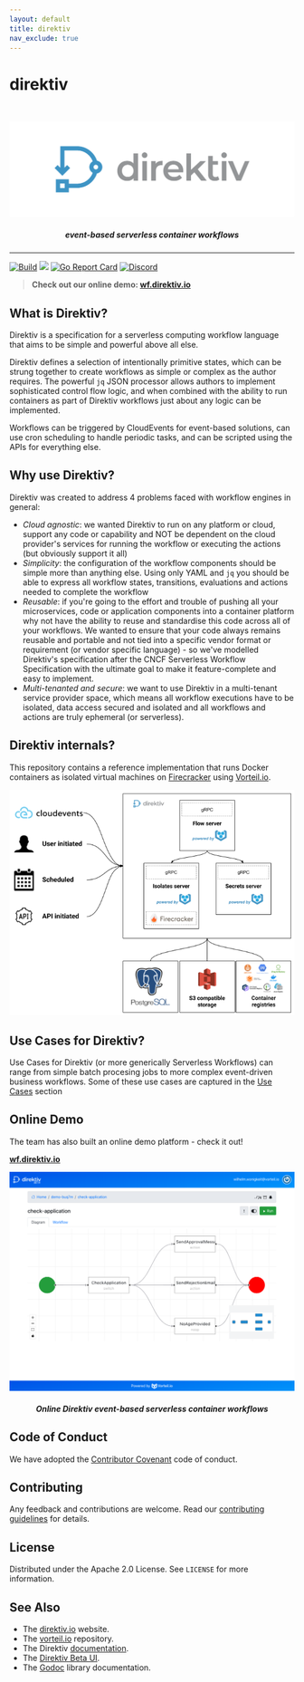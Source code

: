 ```yaml
---
layout: default
title: direktiv
nav_exclude: true
---
```


# direktiv

<br />
<p align="center">
  <a href="https://github.com/vorteil/direktiv">
    <img src="assets/direktiv-logo.png" alt="vorteil">
  </a>
    <h5 align="center">event-based serverless container workflows</h5>
</p>
<hr/>


[![Build](https://github.com/vorteil/direktiv/actions/workflows/build.yml/badge.svg)](https://github.com/vorteil/direktiv/actions/workflows/build.yml) <a href="https://codeclimate.com/github/vorteil/direktiv/maintainability"><img src="https://api.codeclimate.com/v1/badges/39969b6bb893928434ae/maintainability" /></a> [![Go Report Card](https://goreportcard.com/badge/github.com/vorteil/direktiv)](https://goreportcard.com/report/github.com/vorteil/direktiv) [![Discord](https://img.shields.io/badge/chat-on%20discord-6A7EC2)](https://discord.gg/VjF6wn4)

> 
>
> **Check out our online demo: [wf.direktiv.io](https://wf.direktiv.io)**

>  

## What is Direktiv?

Direktiv is a specification for a serverless computing workflow language that aims to be simple and powerful above all else.

Direktiv defines a selection of intentionally primitive states, which can be strung together to create workflows as simple or complex as the author requires. The powerful `jq` JSON processor allows authors to implement sophisticated control flow logic, and when combined with the ability to run containers as part of Direktiv workflows just about any logic can be implemented. 

Workflows can be triggered by CloudEvents for event-based solutions, can use cron scheduling to handle periodic tasks, and can be scripted using the APIs for everything else.

## Why use Direktiv?

Direktiv was created to address 4 problems faced with workflow engines in general:

- *Cloud agnostic*: we wanted Direktiv to run on any platform or cloud, support any code or capability and NOT be dependent on the cloud provider's services for running the workflow or executing the actions (but obviously support it all)
- *Simplicity*: the configuration of the workflow components should be simple more than anything else. Using only YAML and `jq` you should be able to express all workflow states, transitions, evaluations and actions needed to complete the workflow
- *Reusable*: if you're going to the effort and trouble of pushing all your microservices, code or application components into a container platform why not have the ability to reuse and standardise this code across all of your workflows. We wanted to ensure that your code always remains reusable and portable and not tied into a specific vendor format or requirement (or vendor specific language) - so we've modelled Direktiv's specification after the CNCF Serverless Workflow Specification with the ultimate goal to make it feature-complete and easy to implement.
- *Multi-tenanted and secure*: we want to use Direktiv in a multi-tenant service provider space, which means all workflow executions have to be isolated, data access secured and isolated and all workflows and actions are truly ephemeral (or serverless).

## Direktiv internals?
This repository contains a reference implementation that runs Docker containers as isolated virtual machines on [Firecracker](https://github.com/firecracker-microvm/firecracker) using [Vorteil.io](github.com/vorteil/vorteil).

<p align="center">
  <img src="assets/direktiv-overview-solid.png" alt="direktiv">
</p>


## Use Cases for Direktiv?

Use Cases for Direktiv (or more generically Serverless Workflows) can range from simple batch procesing jobs to more complex event-driven business workflows. Some of these use cases are captured in the [Use Cases](docs/usecases.html) section

## Online Demo

The team has also built an online demo platform - check it out!

**[wf.direktiv.io](https://wf.direktiv.io)**

<p align="center">
  <a href="https://wf.direktiv.io" target="_blank">
    <img src="assets/direktiv-workflow.png" alt="wf-direktiv">
  </a>
    <h5 align="center">Online Direktiv event-based serverless container workflows</h5>
</p>




## Code of Conduct

We have adopted the [Contributor Covenant](https://github.com/vorteil/.github/blob/master/CODE_OF_CONDUCT.md) code of conduct.

## Contributing

Any feedback and contributions are welcome. Read our [contributing guidelines](https://github.com/vorteil/.github/blob/master/CONTRIBUTING.md) for details.

## License

Distributed under the Apache 2.0 License. See `LICENSE` for more information.

## See Also

* The [direktiv.io](https://direktiv.io/) website.
* The [vorteil.io](https://github.com/vorteil/vorteil/) repository.
* The Direktiv [documentation](https://docs.direktiv.io/).
* The [Direktiv Beta UI](http://wf.direktiv.io/).
* The [Godoc](https://godoc.org/github.com/vorteil/direktiv) library documentation.
